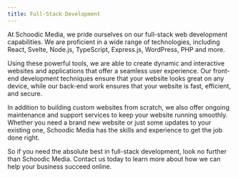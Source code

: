 ```yaml
---
title: Full-Stack Development
---
```

At Schoodic Media, we pride ourselves on our full-stack web development capabilities. We are proficient in a wide range of technologies, including React, Svelte, Node.js, TypeScript, Express.js, WordPress, PHP and more.

Using these powerful tools, we are able to create dynamic and interactive websites and applications that offer a seamless user experience. Our front-end development techniques ensure that your website looks great on any device, while our back-end work ensures that your website is fast, efficient, and secure.

In addition to building custom websites from scratch, we also offer ongoing maintenance and support services to keep your website running smoothly. Whether you need a brand new website or just some updates to your existing one, Schoodic Media has the skills and experience to get the job done right.

So if you need the absolute best in full-stack development, look no further than Schoodic Media. Contact us today to learn more about how we can help your business succeed online.
